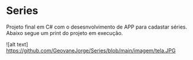 # Series

Projeto final em C# com o desesnvolvimento de APP para cadastar séries. Abaixo segue um print do projeto em execução.

![alt text] https://github.com/GeovaneJorge/Series/blob/main/imagem/tela.JPG

